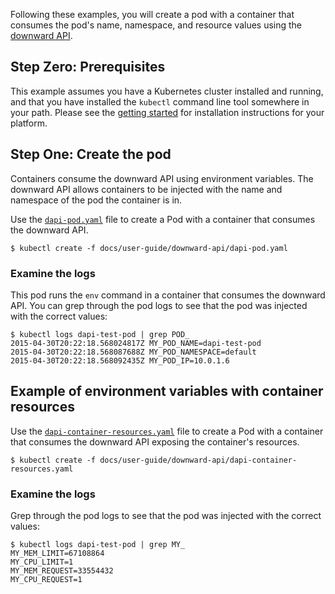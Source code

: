 Following these examples, you will create a pod with a container that consumes the pod's name,
namespace, and resource values using the [downward API](/docs/user-guide/downward-api/).

## Step Zero: Prerequisites

This example assumes you have a Kubernetes cluster installed and running, and that you have
installed the `kubectl` command line tool somewhere in your path. Please see the [getting
started](/docs/getting-started-guides/) for installation instructions for your platform.

## Step One: Create the pod

Containers consume the downward API using environment variables.  The downward API allows
containers to be injected with the name and namespace of the pod the container is in.

Use the [`dapi-pod.yaml`](dapi-pod.yaml) file to create a Pod with a container that consumes the
downward API.

```shell
$ kubectl create -f docs/user-guide/downward-api/dapi-pod.yaml
```

### Examine the logs

This pod runs the `env` command in a container that consumes the downward API.  You can grep
through the pod logs to see that the pod was injected with the correct values:

```shell
$ kubectl logs dapi-test-pod | grep POD_
2015-04-30T20:22:18.568024817Z MY_POD_NAME=dapi-test-pod
2015-04-30T20:22:18.568087688Z MY_POD_NAMESPACE=default
2015-04-30T20:22:18.568092435Z MY_POD_IP=10.0.1.6
```

## Example of environment variables with container resources

Use the [`dapi-container-resources.yaml`](dapi-container-resources.yaml) file to create a Pod
with a container that consumes the downward API exposing the container's resources.

```shell
$ kubectl create -f docs/user-guide/downward-api/dapi-container-resources.yaml
```

### Examine the logs

Grep through the pod logs to see that the pod was injected with the correct values:

```shell
$ kubectl logs dapi-test-pod | grep MY_
MY_MEM_LIMIT=67108864
MY_CPU_LIMIT=1
MY_MEM_REQUEST=33554432
MY_CPU_REQUEST=1
```
